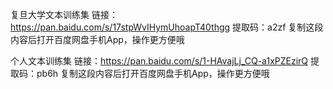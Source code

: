 复旦大学文本训练集
链接：https://pan.baidu.com/s/17stpWvIHymUhoapT40thgg 
提取码：a2zf 
复制这段内容后打开百度网盘手机App，操作更方便哦


个人文本训练集
链接：https://pan.baidu.com/s/1-HAvajLj_CQ-a1xPZEzirQ 
提取码：pb6h 
复制这段内容后打开百度网盘手机App，操作更方便哦
